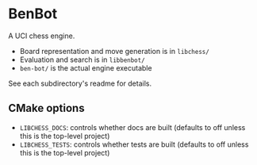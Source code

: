 # BenBot

A UCI chess engine.

* Board representation and move generation is in `libchess/`
* Evaluation and search is in `libbenbot/`
* `ben-bot/` is the actual engine executable

See each subdirectory's readme for details.

## CMake options

* `LIBCHESS_DOCS`: controls whether docs are built (defaults to off unless this is the top-level project)
* `LIBCHESS_TESTS`: controls whether tests are built (defaults to off unless this is the top-level project)
